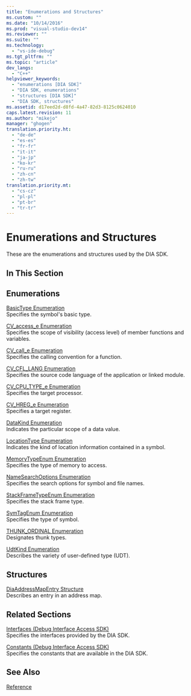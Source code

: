 ```yaml
---
title: "Enumerations and Structures"
ms.custom: ""
ms.date: "10/14/2016"
ms.prod: "visual-studio-dev14"
ms.reviewer: ""
ms.suite: ""
ms.technology: 
  - "vs-ide-debug"
ms.tgt_pltfrm: ""
ms.topic: "article"
dev_langs: 
  - "C++"
helpviewer_keywords: 
  - "enumerations [DIA SDK]"
  - "DIA SDK, enumerations"
  - "structures [DIA SDK]"
  - "DIA SDK, structures"
ms.assetid: d17eed2d-d8fd-4a47-82d3-8125c0624010
caps.latest.revision: 11
ms.author: "mikejo"
manager: "ghogen"
translation.priority.ht: 
  - "de-de"
  - "es-es"
  - "fr-fr"
  - "it-it"
  - "ja-jp"
  - "ko-kr"
  - "ru-ru"
  - "zh-cn"
  - "zh-tw"
translation.priority.mt: 
  - "cs-cz"
  - "pl-pl"
  - "pt-br"
  - "tr-tr"
---
```

# Enumerations and Structures
These are the enumerations and structures used by the DIA SDK.  
  
## In This Section  
  
## Enumerations  
 [BasicType Enumeration](../debugger/basictype.md)  
 Specifies the symbol's basic type.  
  
 [CV_access_e Enumeration](../debugger/cv_access_e.md)  
 Specifies the scope of visibility (access level) of member functions and variables.  
  
 [CV_call_e Enumeration](../debugger/cv_call_e.md)  
 Specifies the calling convention for a function.  
  
 [CV_CFL_LANG Enumeration](../debugger/cv_cfl_lang.md)  
 Specifies the source code language of the application or linked module.  
  
 [CV_CPU_TYPE_e Enumeration](../debugger/cv_cpu_type_e.md)  
 Specifies the target processor.  
  
 [CV_HREG_e Enumeration](../debugger/cv_hreg_e.md)  
 Specifies a target register.  
  
 [DataKind Enumeration](../debugger/datakind.md)  
 Indicates the particular scope of a data value.  
  
 [LocationType Enumeration](../debugger/locationtype.md)  
 Indicates the kind of location information contained in a symbol.  
  
 [MemoryTypeEnum Enumeration](../debugger/memorytypeenum.md)  
 Specifies the type of memory to access.  
  
 [NameSearchOptions Enumeration](../debugger/namesearchoptions.md)  
 Specifies the search options for symbol and file names.  
  
 [StackFrameTypeEnum Enumeration](../debugger/stackframetypeenum.md)  
 Specifies the stack frame type.  
  
 [SymTagEnum Enumeration](../debugger/symtagenum.md)  
 Specifies the type of symbol.  
  
 [THUNK_ORDINAL Enumeration](../debugger/thunk_ordinal.md)  
 Designates thunk types.  
  
 [UdtKind Enumeration](../debugger/udtkind.md)  
 Describes the variety of user-defined type (UDT).  
  
## Structures  
 [DiaAddressMapEntry Structure](../debugger/diaaddressmapentry.md)  
 Describes an entry in an address map.  
  
## Related Sections  
 [Interfaces (Debug Interface Access SDK)](../debugger/interfaces--debug-interface-access-sdk-.md)  
 Specifies the interfaces provided by the DIA SDK.  
  
 [Constants (Debug Interface Access SDK)](../debugger/constants--debug-interface-access-sdk-.md)  
 Specifies the constants that are available in the DIA SDK.  
  
## See Also  
 [Reference](../debugger/debug-interface-access-sdk-reference.md)